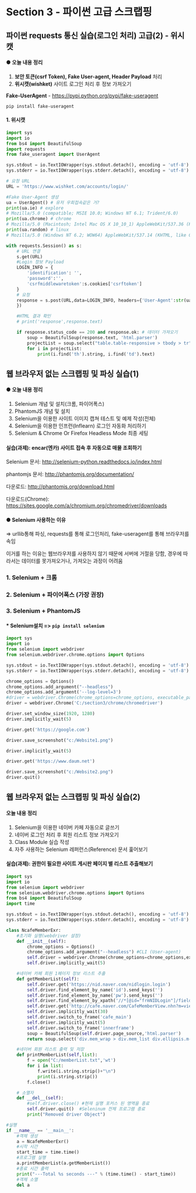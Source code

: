 # Section 3 - 파이썬 고급 스크랩핑

## 파이썬 requests 통신 실습(로그인 처리) 고급(2) - 위시캣

#### ● 오늘 내용 정리

1. **보안 토큰(csrf Token), Fake User-agent, Header Payload** 처리
2. **위시캣(wishket)** 사이트 로그인 처리 후 정보 가져오기



**Fake-UserAgent** - https://pypi.python.org/pypi/fake-useragent

`pip install fake-useragent`



#### 1. 위시캣

```python
import sys
import io
from bs4 import BeautifulSoup
import requests
from fake_useragent import UserAgent

sys.stdout = io.TextIOWrapper(sys.stdout.detach(), encoding = 'utf-8')
sys.stderr = io.TextIOWrapper(sys.stderr.detach(), encoding = 'utf-8')

# 요청 URL
URL = 'https://www.wishket.com/accounts/login/'

#Fake User-Agent 생성
ua = UserAgent() # 유저 우회접속같은 거?
print(ua.ie) # explore
# Mozilla/5.0 (compatible; MSIE 10.0; Windows NT 6.1; Trident/6.0)
print(ua.chrome) # chrome
# Mozilla/5.0 (Macintosh; Intel Mac OS X 10_10_1) AppleWebKit/537.36 (KHTML, like Gecko) Chrome/41.0.2227.1 Safari/537.36
print(ua.random) # linux
# Mozilla/5.0 (Windows NT 6.2; WOW64) AppleWebKit/537.14 (KHTML, like Gecko) Chrome/24.0.1292.0 Safari/537.14

with requests.Session() as s:
    # URL 연결
    s.get(URL)
    #Login 정보 Payload
    LOGIN_INFO = {
        'identification': '',
        'password':'',
        'csrfmiddlewaretoken':s.cookies['csrftoken']
    }
    # 요청
    response = s.post(URL,data=LOGIN_INFO, headers={'User-Agent':str(ua.chrome), 'Referer':'https://www.wishket.com/accounts/login/'
    })

    #HTML 결과 확인
    # print('response',response.text)

    if response.status_code == 200 and response.ok: # 데이터 가져오기
        soup = BeautifulSoup(response.text, 'html.parser')
        projectList = soup.select("table.table-responsive > tbody > tr")
        for i in projectList:
            print(i.find('th').string, i.find('td').text)
```



## 웹 브라우저 없는 스크랩핑 및 파싱 실습(1)

#### ● 오늘 내용 정리

1. Selenium 개념 및 설치(크롬, 파이어폭스)
2. PhantomJS 개념 및 설치
3. Selenium을 이용한 사이트 이미지 캡쳐 테스트 및 예제 작성(전체)
4. Selenium을 이용한 인프런(Inflearn) 로그인 자동화 처리하기
5. Selenium & Chrome Or Firefox Headless Mode 최종 세팅

#### 실습(과제): encar(엔카) 사이트 접속 후 자동으로 매물 조회하기

Selenium 문서: http://selenium-python.readthedocs.io/index.html

phantomjs 문서: http://phantomjs.org/documentation/

다운로드: http://phantomjs.org/download.html

다운로드(Chrome): https://sites.google.com/a/chromium.org/chromedriver/downloads

#### ● Selenium 사용하는 이유

=> urllib통해 파싱, requests를 통해 로그인처리, fake-useragent를 통해 브라우저를 속임

이거를 하는 이유는 웹브라우저를 사용하지 않기 때문에 서버에 거절을 당함, 경우에 따라서는 데이터를 못가져오거나, 가져오는 과정이 어려움



### 1. Selenium + 크롬

### 2. Selenium + 파이어폭스 (가장 권장)

### 3. Selenium + PhantomJS

#### * Selenium설치 => `pip install selenium`

```python
import sys
import io
from selenium import webdriver
from selenium.webdriver.chrome.options import Options

sys.stdout = io.TextIOWrapper(sys.stdout.detach(), encoding = 'utf-8')
sys.stderr = io.TextIOWrapper(sys.stderr.detach(), encoding = 'utf-8')

chrome_options = Options()
chrome_options.add_argument("--headless")
chrome_options.add_argument('--log-level=3')
#driver = webdriver.Chrome(chrome_options=chrome_options, executable_path=r'C:/section3/webdriver/chrome/chromedriver')
driver = webdriver.Chrome('C:/section3/chrome/chromedriver')

driver.set_window_size(1920, 1280)
driver.implicitly_wait(5)

driver.get('https://google.com')

driver.save_screenshot("c:/Website1.png")

driver.implicitly_wait(5)

driver.get('https://www.daum.net')

driver.save_screenshot("c:/Website2.png")
driver.quit()
```



## 웹 브라우저 없는 스크랩핑 및 파싱 실습(2)

#### 오늘 내용 정리

1. Selenium을 이용한 네이버 카페 자동으로 글쓰기
2. 네이버 로그인 처리 후 회원 리스트 정보 가져오기
3. Class Module 실습 작성 
4. 자주 사용하는 Selenium 레퍼런스(Reference) 문서 훑어보기

#### 실습(과제): 권한이 필요한 사이트 게시판 페이지 별 리스트 추출해보기



```python
import sys
import io
from selenium import webdriver
from selenium.webdriver.chrome.options import Options
from bs4 import BeautifulSoup
import time

sys.stdout = io.TextIOWrapper(sys.stdout.detach(), encoding = 'utf-8')
sys.stderr = io.TextIOWrapper(sys.stderr.detach(), encoding = 'utf-8')

class NcafeMemberExr:
    #초기화 실행(webdriver 설정)
    def __init__(self):
        chrome_options = Options()
        chrome_options.add_argument("--headless") #CLI (User-agent)
        self.driver = webdriver.Chrome(chrome_options=chrome_options,executable_path="c:/section3/webdriver/chrome/chromedriver")
        self.driver.implicitly_wait(5)

    #네이버 카페 회원 1페이지 정보 리스트 추출
    def getMemberList(self):
        self.driver.get('https://nid.naver.com/nidlogin.login')
        self.driver.find_element_by_name('id').send_keys('')
        self.driver.find_element_by_name('pw').send_keys('')
        self.driver.find_element_by_xpath('//*[@id="frmNIDLogin"]/fieldset/input').click()
        self.driver.get('http://cafe.naver.com/CafeMemberView.nhn?m=view&clubid=19756449')
        self.driver.implicitly_wait(30)
        self.driver.switch_to_frame('cafe_main')
        self.driver.implicitly_wait(5)
        self.driver.switch_to_frame('innerframe')
        soup = BeautifulSoup(self.driver.page_source,'html.parser')
        return soup.select('div.mem_wrap > div.mem_list div.ellipsis.m-tcol-c')

    #네이버 회원 리스트 출력 및 저장
    def printMemberList(self,list):
        f = open("C:/memberList.txt",'wt')
        for i in list:
            f.write(i.string.strip()+"\n")
            print(i.string.strip())
        f.close()

    # 소멸자
    def __del__(self):
        #self.driver.close() #현재 실행 포커스 된 영역을 종료
        self.driver.quit()  #Seleninum 전체 프로그램 종료
        print("Removed driver Object")

#실행
if __name__ == '__main__':
    #객체 생성
    a = NcafeMemberExr()
    #시작 시간
    start_time = time.time()
    #프로그램 실행
    a.printMemberList(a.getMemberList())
    #종료 시간 출력
    print("---Total %s seconds ---" % (time.time() - start_time))
    #객체 소멸
    del a

```

